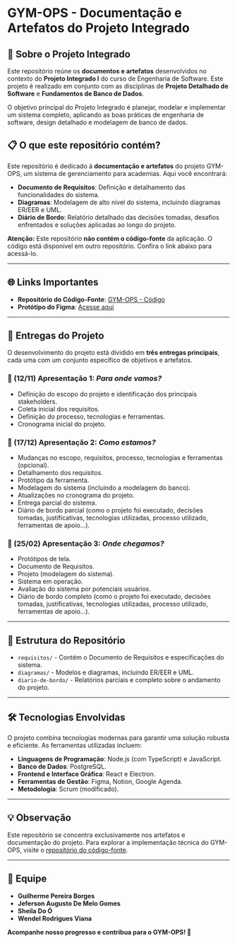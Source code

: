 # GYM-OPS - Documentação e Artefatos do Projeto Integrado

## 🏫 Sobre o Projeto Integrado

Este repositório reúne os **documentos e artefatos** desenvolvidos no contexto do **Projeto Integrado I** do curso de Engenharia de Software. Este projeto é realizado em conjunto com as disciplinas de **Projeto Detalhado de Software** e **Fundamentos de Banco de Dados**.

O objetivo principal do Projeto Integrado é planejar, modelar e implementar um sistema completo, aplicando as boas práticas de engenharia de software, design detalhado e modelagem de banco de dados.

## 📋 O que este repositório contém?

Este repositório é dedicado à **documentação e artefatos** do projeto GYM-OPS, um sistema de gerenciamento para academias. Aqui você encontrará:

- **Documento de Requisitos**: Definição e detalhamento das funcionalidades do sistema.
- **Diagramas**: Modelagem de alto nível do sistema, incluindo diagramas ER/EER e UML.
- **Diário de Bordo**: Relatório detalhado das decisões tomadas, desafios enfrentados e soluções aplicadas ao longo do projeto.

**Atenção:** Este repositório **não contém o código-fonte** da aplicação. O código está disponível em outro repositório. Confira o link abaixo para acessá-lo.

---

## 🌐 Links Importantes

- **Repositório do Código-Fonte**: [GYM-OPS - Código](https://github.com/jeffaugg/gym-ops)
- **Protótipo do Figma**: [Acesse aqui](https://drive.google.com/open?id=1FTV_9_mWKtTRbnghaM2SXwhgtAkrUNV9&amp%3Busp=drive_copy&usp=drive_copy)

---

## 📅 Entregas do Projeto

O desenvolvimento do projeto está dividido em **três entregas principais**, cada uma com um conjunto específico de objetivos e artefatos.

### 📌 (12/11) Apresentação 1: *Para onde vamos?*
- Definição do escopo do projeto e identificação dos principais stakeholders.
- Coleta inicial dos requisitos.
- Definição do processo, tecnologias e ferramentas.
- Cronograma inicial do projeto.

### 📌 (17/12) Apresentação 2: *Como estamos?*
- Mudanças no escopo, requisitos, processo, tecnologias e ferramentas (opcional).
- Detalhamento dos requisitos.
- Protótipo da ferramenta.
- Modelagem do sistema (incluindo a modelagem do banco).
- Atualizações no cronograma do projeto.
- Entrega parcial do sistema.
- Diário de bordo parcial (como o projeto foi executado, decisões tomadas, justificativas, tecnologias utilizadas, processo utilizado, ferramentas de apoio...).

### 📌 (25/02) Apresentação 3: *Onde chegamos?*
- Protótipos de tela.
- Documento de Requisitos.
- Projeto (modelagem do sistema).
- Sistema em operação.
- Avaliação do sistema por potenciais usuários.
- Diário de bordo completo (como o projeto foi executado, decisões tomadas, justificativas, tecnologias utilizadas, processo utilizado, ferramentas de apoio...).

---

## 📂 Estrutura do Repositório

- `requisitos/` - Contém o Documento de Requisitos e especificações do sistema.
- `diagramas/` - Modelos e diagramas, incluindo ER/EER e UML.
- `diario-de-bordo/` - Relatórios parciais e completo sobre o andamento do projeto.

---

## 🛠️ Tecnologias Envolvidas

O projeto combina tecnologias modernas para garantir uma solução robusta e eficiente. As ferramentas utilizadas incluem:

- **Linguagens de Programação**: Node.js (com TypeScript) e JavaScript.
- **Banco de Dados**: PostgreSQL.
- **Frontend e Interface Gráfica**: React e Electron.
- **Ferramentas de Gestão**: Figma, Notion, Google Agenda.
- **Metodologia**: Scrum (modificado).

---

## 💡 Observação

Este repositório se concentra exclusivamente nos artefatos e documentação do projeto. Para explorar a implementação técnica do GYM-OPS, visite o [repositório do código-fonte](https://github.com/jeffaugg/gym-ops).

---

## 👥 Equipe

- **Guilherme Pereira Borges**
- **Jeferson Augusto De Melo Gomes**
- **Sheila Do Ó**
- **Wendel Rodrigues Viana**

**Acompanhe nosso progresso e contribua para o GYM-OPS! 🚀**
